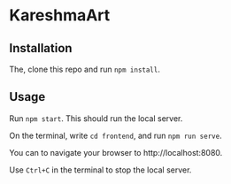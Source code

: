 # KareshmaArt

## Installation

The, clone this repo and run `npm install`.

## Usage

Run `npm start`. This should run the local server.

On the terminal, write `cd frontend`, and run `npm run serve`.

You can to navigate your browser to http://localhost:8080.

Use `Ctrl+C` in the terminal to stop the local server.
